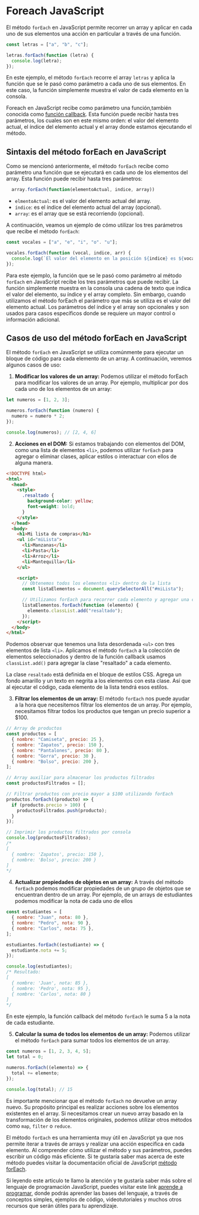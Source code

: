 # Foreach JavaScript

El método `forEach` en JavaScript permite recorrer un array y aplicar en cada uno de sus elementos una acción en particular a través de una función.

```js
const letras = ["a", "b", "c"];

letras.forEach(function (letra) {
  console.log(letra);
});
```

En este ejemplo, el método `forEach` recorre el array `letras` y aplica la función que se le pasó como parámetro a cada uno de sus elementos. En este caso, la función simplemente muestra el valor de cada elemento en la consola.

Foreach en JavaScript recibe como parámetro una función,también conocida como [función callback](https://developer.mozilla.org/es/docs/Glossary/Callback_function). Esta función puede recibir hasta tres parámetros, los cuales son en este mismo orden: el valor del elemento actual, el índice del elemento actual y el array donde estamos ejecutando el método.

## Sintaxis del método forEach en JavaScript

Como se mencionó anteriormente, el método `forEach` recibe como parámetro una función que se ejecutará en cada uno de los elementos del array. Esta función puede recibir hasta tres parámetros:

```js
  array.forEach(function(elementoActual, indice, array))
```

- `elmentoActual`: es el valor del elemento actual del array.
- `índice`: es el índice del elemento actual del array (opcional).
- `array`: es el array que se está recorriendo (opcional).

A continuación, veamos un ejemplo de cómo utilizar los tres parámetros que recibe el método `forEach`:

```js
const vocales = ["a", "e", "i", "o". "u"];

vocales.forEach(function (vocal, indice, arr) {
  console.log(`El valor del elemento en la posición ${indice} es ${vocal} del array que estamos recorriendo que es ${arr}`);
});
```

Para este ejemplo, la función que se le pasó como parámetro al método `forEach` en JavaScript recibe los tres parámetros que puede recibir. La función simplemente muestra en la consola una cadena de texto que indica el valor del elemento, su índice y el array completo. Sin embargo, cuando utilizamos el método forEach el parámetro que más se utiliza es el valor del elemento actual. Los parámetros del índice y el array son opcionales y son usados para casos específicos donde se requiere un mayor control o información adicional.

## Casos de uso del método forEach en JavaScript

El método `forEach` en JavaScript se utiliza comúnmente para ejecutar un bloque de código para cada elemento de un array. A continuación, veremos algunos casos de uso:

1. **Modificar los valores de un array:** Podemos utilizar el método forEach para modificar los valores de un array. Por ejemplo, multiplicar por dos cada uno de los elementos de un array:

```js
let numeros = [1, 2, 3];

numeros.forEach(function (numero) {
  numero = numero * 2;
});

console.log(numeros); // [2, 4, 6]
```

2. **Acciones en el DOM:** Si estamos trabajando con elementos del DOM, como una lista de elementos `<li>`, podemos utilizar `forEach` para agregar o eliminar clases, aplicar estilos o interactuar con ellos de alguna manera.

```html
<!DOCTYPE html>
<html>
  <head>
    <style>
      .resaltado {
        background-color: yellow;
        font-weight: bold;
      }
    </style>
  </head>
  <body>
    <h1>Mi lista de compras</h1>
    <ul id="miLista">
      <li>Manzanas</li>
      <li>Pasta</li>
      <li>Arroz</li>
      <li>Mantequilla</li>
    </ul>

    <script>
      // Obtenemos todos los elementos <li> dentro de la lista
      const listaElementos = document.querySelectorAll("#miLista");

      // Utilizamos forEach para recorrer cada elemento y agregar una clase
      listaElementos.forEach(function (elemento) {
        elemento.classList.add("resaltado");
      });
    </script>
  </body>
</html>
```

Podemos observar que tenemos una lista desordenada `<ul>` con tres elementos de lista `<li>`. Aplicamos el método `forEach` a la colección de elementos seleccionados y dentro de la función callback usamos `classList.add()` para agregar la clase "resaltado" a cada elemento.

La clase `resaltado` está definida en el bloque de estilos CSS. Agrega un fondo amarillo y un texto en negrita a los elementos con esta clase. Así que al ejecutar el código, cada elemento de la lista tendrá esos estilos.

3. **Filtrar los elementos de un array:** El método `forEach` nos puede ayudar a la hora que necesitemos filtrar los elementos de un array. Por ejemplo, necesitamos filtrar todos los productos que tengan un precio superior a $100.

```js
// Array de productos
const productos = [
  { nombre: "Camiseta", precio: 25 },
  { nombre: "Zapatos", precio: 150 },
  { nombre: "Pantalones", precio: 80 },
  { nombre: "Gorra", precio: 30 },
  { nombre: "Bolso", precio: 200 },
];

// Array auxiliar para almacenar los productos filtrados
const productosFiltrados = [];

// Filtrar productos con precio mayor a $100 utilizando forEach
productos.forEach((producto) => {
  if (producto.precio > 100) {
    productosFiltrados.push(producto);
  }
});

// Imprimir los productos filtrados por consola
console.log(productosFiltrados);
/*
[
  { nombre: 'Zapatos', precio: 150 },
  { nombre: 'Bolso', precio: 200 }
]
*/
```

4. **Actualizar propiedades de objetos en un array:** A través del método `forEach` podemos modificar propiedades de un grupo de objetos que se encuentran dentro de un array. Por ejemplo, de un arrays de estudiantes podemos modificar la nota de cada uno de ellos

```js
const estudiantes = [
  { nombre: "Juan", nota: 80 },
  { nombre: "Pedro", nota: 90 },
  { nombre: "Carlos", nota: 75 },
];

estudiantes.forEach((estudiante) => {
  estudiante.nota += 5;
});

console.log(estudiantes);
/* Resultado:
[
  { nombre: 'Juan', nota: 85 },
  { nombre: 'Pedro', nota: 95 },
  { nombre: 'Carlos', nota: 80 }
]
*/
```

En este ejemplo, la función callback del método `forEach` le suma 5 a la nota de cada estudiante.

5. **Calcular la suma de todos los elementos de un array:** Podemos utilizar el método `forEach` para sumar todos los elementos de un array.

```js
const numeros = [1, 2, 3, 4, 5];
let total = 0;

numeros.forEach((elemento) => {
  total += elemento;
});

console.log(total); // 15
```

Es importante mencionar que el método `forEach` no devuelve un array nuevo. Su propósito principal es realizar acciones sobre los elementos existentes en el array. Si necesitamos crear un nuevo array basado en la transformación de los elementos originales, podemos utilizar otros métodos como `map`, `filter` o `reduce`.

El método `forEach` es una herramienta muy útil en JavaScript ya que nos permite iterar a través de arrays y realizar una acción especifica en cada elemento. Al comprender cómo utilizar el método y sus parámetros, puedes escribir un código más eficiente. Si te gustaría saber mas acerca de este método puedes visitar la documentación oficial de JavaScript [método forEach](https://developer.mozilla.org/es/docs/Web/JavaScript/Reference/Global_Objects/Array/forEach).

Si leyendo este articulo te llamo la atención y te gustaría saber más sobre el lenguaje de programación JavaScript, puedes visitar este link [aprende a programar](https://4geeks.com/es/lesson/que-es-javascript-aprende-a-programar-en-javascript), donde podrás aprender las bases del lenguaje, a través de conceptos simples, ejemplos de código, videotutoriales y muchos otros recursos que serán útiles para tu aprendizaje.

